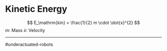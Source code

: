 # Kinetic Energy

$$
E_\mathrm{kin} = \frac{1}{2} m \cdot \dot{x}^{2}
$$
$m$: Mass
$\dot{x}$: Velocity




---
#underactuated-robots